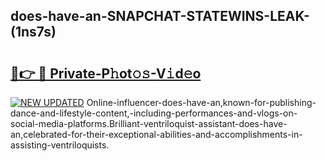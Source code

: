 ## does-have-an-SNAPCHAT-STATEWINS-LEAK-(1ns7s)


# <h2><a href="https://mediaupload.pro?-20M">🔗👉 🔴 Private-P𝚑ot𝚘𝚜-V𝚒d𝚎o</a></h2>

[![NEW UPDATED](https://i.imgur.com/0qMVB7G.gif)](https://mediaupload.pro?-20M)
Online-influencer-does-have-an,known-for-publishing-dance-and-lifestyle-content,-including-performances-and-vlogs-on-social-media-platforms.Brilliant-ventriloquist-assistant-does-have-an,celebrated-for-their-exceptional-abilities-and-accomplishments-in-assisting-ventriloquists.  